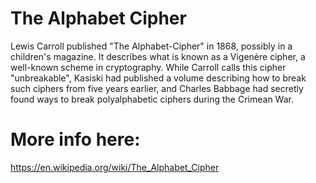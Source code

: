 # The Alphabet Cipher


Lewis Carroll published "The Alphabet-Cipher" in 1868, possibly in a children's magazine. It describes what is known as a Vigenère cipher, a well-known scheme in cryptography. While Carroll calls this cipher "unbreakable", Kasiski had published a volume describing how to break such ciphers from five years earlier, and Charles Babbage had secretly found ways to break polyalphabetic ciphers during the Crimean War.

# More info here:

https://en.wikipedia.org/wiki/The_Alphabet_Cipher
